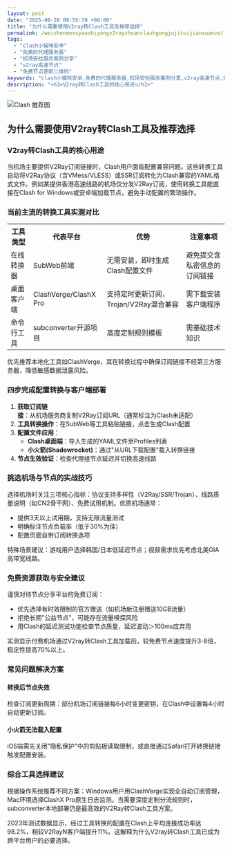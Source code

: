 ```yaml
---
layout: post
date: "2025-08-28 09:55:39 +08:00"
title: "为什么需要使用V2ray转Clash工具及推荐选择"
permalink: /weishenmexuyaoshiyongv2rayzhuanclashgongjujituijianxuanze/
tags:
  - "clash小猫咪安卓"
  - "免费的代理服务器"
  - "机场安检服务案例分享"
  - "v2ray高速节点"
  - "免费节点获取二维码"
keywords: "clash小猫咪安卓,免费的代理服务器,机场安检服务案例分享,v2ray高速节点,免费节点获取二维码"
description: "<h3>V2ray转Clash工具的核心用途</h3>"
---
```


![Clash 推荐图](https://clashjd.github.io/assets/img/稳定订阅机场推荐.png)

## 为什么需要使用V2ray转Clash工具及推荐选择

<h3>V2ray转Clash工具的核心用途</h3>
<p>当机场主要提供V2Ray订阅链接时，Clash用户面临配置兼容问题。这些转换工具自动将V2Ray协议（含VMess/VLESS）或SSR订阅转化为Clash兼容的YAML格式文件。例如某提供香港高速线路的机场仅分发V2Ray订阅，使用转换工具能直接在Clash for Windows或安卓端加载节点，避免手动配置的繁琐操作。</p>
<h3>当前主流的转换工具实测对比</h3>
<table>
<tr>
<th>工具类型</th>
<th>代表平台</th>
<th>优势</th>
<th>注意事项</th>
</tr>
<tr>
<td>在线转换器</td>
<td>SubWeb前端</td>
<td>无需安装，即时生成Clash配置文件</td>
<td>避免提交含私密信息的订阅链接</td>
</tr>
<tr>
<td>桌面客户端</td>
<td>ClashVerge/ClashX Pro</td>
<td>支持定时更新订阅，Trojan/V2Ray混合兼容</td>
<td>需下载安装客户端程序</td>
</tr>
<tr>
<td>命令行工具</td>
<td>subconverter开源项目</td>
<td>高度定制规则模板</td>
<td>需基础技术知识</td>
</tr>
</table>
<p>优先推荐本地化工具如ClashVerge，其在转换过程中确保订阅链接不经第三方服务器，降低敏感数据泄露风险。</p>
<h3>四步完成配置转换与客户端部署</h3>
<ol>
<li><strong>获取订阅链接</strong>：从机场服务商复制V2Ray订阅URL（通常标注为Clash未适配）</li>
<li><strong>工具转换操作</strong>：在SubWeb等工具粘贴链接，点击生成Clash配置</li>
<li><strong>配置文件应用</strong>：
<ul>
<li><strong>Clash桌面端</strong>：导入生成的YAML文件至Profiles列表</li>
<li><strong>小火箭(Shadowrocket)</strong>：通过"从URL下载配置"载入转换链接</li>
</ul>
</li>
<li><strong>节点生效验证</strong>：检查代理组节点延迟并切换高速线路</li>
</ol>
<h3>挑选机场与节点的实战技巧</h3>
<p>选择机场时关注三项核心指标：协议支持多样性（V2Ray/SSR/Trojan）、线路质量说明（如CN2骨干网）、免费试用机制。优质机场通常：</p>
<ul>
<li>提供3天以上试用期，支持无限流量测试</li>
<li>明确标注节点负载率（低于30%为佳）</li>
<li>配置页面自带订阅转换选项</li>
</ul>
<p>特殊场景建议：游戏用户选择韩国/日本低延迟节点；视频需求优先考虑北美GIA高带宽线路。</p>
<h3>免费资源获取与安全建议</h3>
<p>谨慎对待节点分享平台的免费订阅：</p>
<ul>
<li>优先选择有时效限制的官方赠送（如机场新注册赠送10GB流量）</li>
<li>拒绝长期"公益节点"，可能存在流量嗅探风险</li>
<li>用Clash的延迟测试功能检查节点质量，延迟波动＞100ms应弃用</li>
</ul>
<p>实测显示付费机场通过V2ray转Clash工具加载后，较免费节点速度提升3-8倍，稳定性提高70%以上。</p>
<h3>常见问题解决方案</h3>
<h4>转换后节点失效</h4>
<p>检查订阅更新周期：部分机场订阅链接每6小时变更密钥，在Clash中设置每4小时自动更新订阅。</p>
<h4>小火箭无法载入配置</h4>
<p>iOS端需先关闭"隐私保护"中的剪贴板读取限制，或直接通过Safari打开转换链接触发配置安装。</p>
<h3>综合工具选择建议</h3>
<p>根据操作系统推荐不同方案：Windows用户用ClashVerge实现全自动订阅管理，Mac环境选择ClashX Pro原生日志监测。当需要深度定制分流规则时，subconverter本地部署仍是最高效的V2Ray转Clash工具方案。</p>
<p>2023年测试数据显示，经过工具转换的配置在Clash上平均连接成功率达98.2%，相较V2RayN客户端提升11%。这解释为什么V2ray转Clash工具已成为跨平台用户的必要选择。</p>